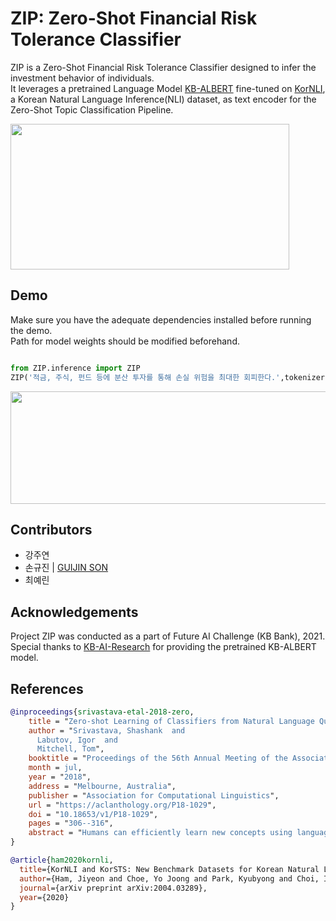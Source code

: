 # ZIP: Zero-Shot Financial Risk Tolerance Classifier 
ZIP is a Zero-Shot Financial Risk Tolerance Classifier designed to infer the investment behavior of individuals.   
It leverages a pretrained Language Model [KB-ALBERT](https://github.com/KB-AI-Research/KB-ALBERT) fine-tuned on [KorNLI](https://github.com/kakaobrain/KorNLUDatasets), a Korean Natural Language Inference(NLI) dataset, as text encoder for the Zero-Shot Topic Classification Pipeline. 

<p align="left">
  <img width="446" height="233" src="https://raw.githubusercontent.com/guijinSON/ZIP/main/assets/title.png">
</p>

## Demo
Make sure you have the adequate dependencies installed before running the demo.   
Path for model weights should be modified beforehand. 
```python

from ZIP.inference import ZIP
ZIP('적금, 주식, 펀드 등에 분산 투자를 통해 손실 위험을 최대한 회피한다.',tokenizer,model,labels=['분산 투자','집중 투자'])

```

<p align="left">
  <img width="600" height="180" src="https://raw.githubusercontent.com/guijinSON/ZIP/main/assets/demo_1.png">
</p>

## Contributors
-  강주연
-  손규진 | [GUIJIN SON](https://github.com/guijinSON)
-  최예린 

## Acknowledgements 
Project ZIP was conducted as a part of Future AI Challenge (KB Bank), 2021.   
Special thanks to [KB-AI-Research](https://github.com/KB-AI-Research/KB-ALBERT) for providing the pretrained KB-ALBERT model.

## References

```bibtex
@inproceedings{srivastava-etal-2018-zero,
    title = "Zero-shot Learning of Classifiers from Natural Language Quantification",
    author = "Srivastava, Shashank  and
      Labutov, Igor  and
      Mitchell, Tom",
    booktitle = "Proceedings of the 56th Annual Meeting of the Association for Computational Linguistics (Volume 1: Long Papers)",
    month = jul,
    year = "2018",
    address = "Melbourne, Australia",
    publisher = "Association for Computational Linguistics",
    url = "https://aclanthology.org/P18-1029",
    doi = "10.18653/v1/P18-1029",
    pages = "306--316",
    abstract = "Humans can efficiently learn new concepts using language. We present a framework through which a set of explanations of a concept can be used to learn a classifier without access to any labeled examples. We use semantic parsing to map explanations to probabilistic assertions grounded in latent class labels and observed attributes of unlabeled data, and leverage the differential semantics of linguistic quantifiers (e.g., {`}usually{'} vs {`}always{'}) to drive model training. Experiments on three domains show that the learned classifiers outperform previous approaches for learning with limited data, and are comparable with fully supervised classifiers trained from a small number of labeled examples.",
}
```

```bibtex
@article{ham2020kornli,
  title={KorNLI and KorSTS: New Benchmark Datasets for Korean Natural Language Understanding},
  author={Ham, Jiyeon and Choe, Yo Joong and Park, Kyubyong and Choi, Ilji and Soh, Hyungjoon},
  journal={arXiv preprint arXiv:2004.03289},
  year={2020}
}
```
